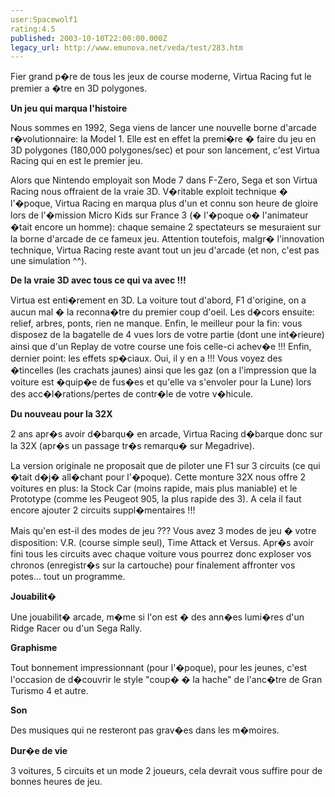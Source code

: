 ```yaml
---
user:Spacewolf1
rating:4.5
published: 2003-10-10T22:00:00.000Z
legacy_url: http://www.emunova.net/veda/test/283.htm
---
```

Fier grand p�re de tous les jeux de course moderne, Virtua Racing fut le premier a �tre en 3D polygones.  

  

**Un jeu qui marqua l'histoire**  

Nous sommes en 1992, Sega viens de lancer une nouvelle borne d'arcade r�volutionnaire: la Model 1\. Elle est en effet la premi�re � faire du jeu en 3D polygones (180,000 polygones/sec) et pour son lancement, c'est Virtua Racing qui en est le premier jeu.  

Alors que Nintendo employait son Mode 7 dans F-Zero, Sega et son Virtua Racing nous offraient de la vraie 3D. V�ritable exploit technique � l'�poque, Virtua Racing en marqua plus d'un et connu son heure de gloire lors de l'�mission Micro Kids sur France 3 (� l'�poque o� l'animateur �tait encore un homme): chaque semaine 2 spectateurs se mesuraient sur la borne d'arcade de ce fameux jeu. Attention toutefois, malgr� l'innovation technique, Virtua Racing reste avant tout un jeu d'arcade (et non, c'est pas une simulation ^^).  

  

**De la vraie 3D avec tous ce qui va avec !!!**  

Virtua est enti�rement en 3D. La voiture tout d'abord, F1 d'origine, on a aucun mal � la reconna�tre du premier coup d'oeil. Les d�cors ensuite: relief, arbres, ponts, rien ne manque. Enfin, le meilleur pour la fin: vous disposez de la bagatelle de 4 vues lors de votre partie (dont une int�rieure) ainsi que d'un Replay de votre course une fois celle-ci achev�e !!! Enfin, dernier point: les effets sp�ciaux. Oui, il y en a !!! Vous voyez des �tincelles (les crachats jaunes) ainsi que les gaz (on a l'impression que la voiture est �quip�e de fus�es et qu'elle va s'envoler pour la Lune) lors des acc�l�rations/pertes de contr�le de votre v�hicule.  

  

**Du nouveau pour la 32X**  

2 ans apr�s avoir d�barqu� en arcade, Virtua Racing d�barque donc sur la 32X (apr�s un passage tr�s remarqu� sur Megadrive).  

La version originale ne proposait que de piloter une F1 sur 3 circuits (ce qui �tait d�j� all�chant pour l'�poque). Cette monture 32X nous offre 2 voitures en plus: la Stock Car (moins rapide, mais plus maniable) et le Prototype (comme les Peugeot 905, la plus rapide des 3). A cela il faut encore ajouter 2 circuits suppl�mentaires !!!  

Mais qu'en est-il des modes de jeu ??? Vous avez 3 modes de jeu � votre disposition: V.R. (course simple seul), Time Attack et Versus. Apr�s avoir fini tous les circuits avec chaque voiture vous pourrez donc exploser vos chronos (enregistr�s sur la cartouche) pour finalement affronter vos potes... tout un programme.  

  

  

**Jouabilit�**  

Une jouabilit� arcade, m�me si l'on est � des ann�es lumi�res d'un Ridge Racer ou d'un Sega Rally.  

**Graphisme**  

Tout bonnement impressionnant (pour l'�poque), pour les jeunes, c'est l'occasion de d�couvrir le style "coup� � la hache" de l'anc�tre de Gran Turismo 4 et autre.  

**Son**  

Des musiques qui ne resteront pas grav�es dans les m�moires.  

**Dur�e de vie**  

3 voitures, 5 circuits et un mode 2 joueurs, cela devrait vous suffire pour de bonnes heures de jeu.